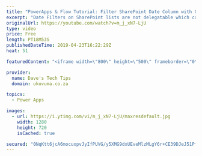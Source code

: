 ```yaml
---
title: "PowerApps & Flow Tutorial: Filter SharePoint Date Column with Odata using Flow"
excerpt: "Date Filters on SharePoint lists are not delegatable which can be a bit if a challenge. In this video we go through a demo of how Microsoft Flow can be used to overcome this.  Other resources: SharePoint delegatable actions https://docs.microsoft.com/en-us/connectors/sharepointonline/  Odata Operators"
originalUrl: https://youtube.com/watch?v=m_j_xN7-LjU
type: video
price: Free
length: PT18M53S
publishedDateTime: 2019-04-23T16:22:29Z
heat: 51

featuredContent: "<iframe width=\"800\" height=\"500\" frameborder=\"0\" src=\"https://www.youtube.com/embed/m_j_xN7-LjU\" allow=\"accelerometer; autoplay; encrypted-media; gyroscope; picture-in-picture\" allowfullscreen></iframe>"

provider:
  name: Dave's Tech Tips
  domain: ukuvuma.co.za

topics:
  - Power Apps

images:
  - url: https://i.ytimg.com/vi/m_j_xN7-LjU/maxresdefault.jpg
    width: 1280
    height: 720
    isCached: true

secured: "0NqKtt6jcA6mocuxpvJyIfPUVG/y5XMG9dxUEveMlzMLgY6r+CE39DJeJ51PfNbKkmOx3VtotHAR5Enu/oPgzY6MT+zTp8/t1lYmb0bwSTA2Y6oPJJvmfNHzwHjipRTXjwN9zWGQlFM+r2aTWzwC/kZeauZm1hm+Rzd+AfxVTbh/+oomobgJEKFRjgC/wNPRuNhktd/XRyZwM2MqlqP71K9cNw/K7sKvXspAHx4xAXJemX6Zjrh6JNcQ/RpfsGLToXw3M6Y3BDByaGI9KZmX5tSBH4M7Rz7CGMQEfdaEV1BsbeinwBS4p5t2E4dr0CrRlKgla8TMZybyw4mp4zpNTfXhZcTXhhejo4pgDfhu7iqxPfHu0xGHj5TRO95Dgavz82S6D96f75qxzQWdMGPYeb0/zbvQTCWk8vcLA3sDhH8=;LlFAvbmOG6clDKLWtLuHAw=="
---
```



